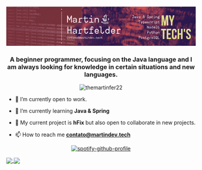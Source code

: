 <p align="center"> <img src="assets/intro2.gif" alt="themartinfer22"/> </p>
<h3 align="center">A beginner programmer, focusing on the Java language and I am always looking for knowledge in certain situations and new languages.</h3>

<p align="center"> <img src="https://komarev.com/ghpvc/?username=themartinfer22&label=Profile%20views&color=0e75b6&style=flat" alt="themartinfer22" /> </p>

-   🔭 I’m currently open to work.

-   🌱 I’m currently learning **Java & Spring**

-   📌 My current project is **hFix** but also open to collaborate in new projects.

-   📫 How to reach me **contato@martindev.tech**

<div style="text-align: center;">

[![spotify-github-profile](https://spotify-github-profile.vercel.app/api/view?uid=kkfig8dlwchpesdycbx6cqt2i&cover_image=true&theme=novatorem)](https://github.com/kittinan/spotify-github-profile)

</div>

<a href="https://github.com/TheMartinfer22/">
  <img align="center" src="https://github-readme-stats.vercel.app/api?username=TheMartinfer22&show_icons=true&hide_title=true&hide=prs&theme=radical" />
</a>
<a href="https://github.com/TheMartinfer22/">
  <img align="center" src="https://github-readme-stats.vercel.app/api/top-langs/?username=TheMartinfer22&layout=compact&theme=radical" />
</a>
